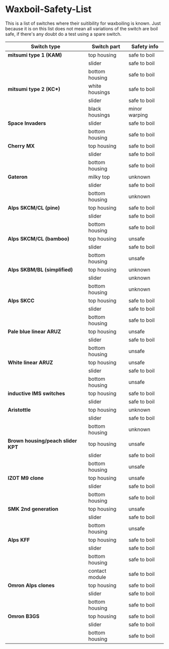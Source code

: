 # Waxboil-Safety-List

This is a list of switches where their suitibility for waxboiling is known. Just because it is on this list does not mean all variations of the switch are boil safe, if there's any doubt do a test using a spare switch.

**Switch type** | **Switch part** | **Safety info**
--|--|--
**mitsumi type 1 (KAM)** | top housing | safe to boil
| | slider | safe to boil
| | bottom housing  | safe to boil
 **mitsumi type 2 (KC\*)** | white housings | safe to boil 
| | slider          | safe to boil    
| | black housings  | minor warping   
**Space Invaders** | slider          | safe to boil    
| | bottom housing  | safe to boil    
**Cherry MX** | top housing     | safe to boil    
| | slider          | safe to boil    
| | bottom housing  | safe to boil    
**Gateron** | milky top       | unknown         
| | slider          | safe to boil    
| | bottom housing  | unknown         
**Alps SKCM/CL (pine)** | top housing     | safe to boil    
| | slider          | safe to boil    
| | bottom housing  | safe to boil    
**Alps SKCM/CL (bamboo)** | top housing     | unsafe          
| | slider          | safe to boil    
| | bottom housing  | unsafe          
**Alps SKBM/BL (simplified)** | top housing     | unknown         
| | slider          | unknown         
| | bottom housing  | unknown         
**Alps SKCC** | top housing     | safe to boil         
| | slider          | safe to boil         
| | bottom housing  | safe to boil         
**Pale blue linear ARUZ** | top housing     | unsafe         
| | slider          | safe to boil         
| | bottom housing  | unsafe
**White linear ARUZ** | top housing     | unsafe         
| | slider          | safe to boil         
| | bottom housing  | unsafe
**inductive IMS switches** | top housing     | safe to boil
| | slider          | safe to boil         
**Aristottle** | top housing     | unknown
| | slider          | safe to boil         
| | bottom housing  | unknown
**Brown housing/peach slider KPT** | top housing     | unsafe         
| | slider          | safe to boil         
| | bottom housing  | unsafe
**IZOT M9 clone** | top housing     | unsafe         
| | slider          | safe to boil         
| | bottom housing  | safe to boil
**SMK 2nd generation** | top housing     | unsafe
| | slider          | safe to boil
| | bottom housing  | unsafe
**Alps KFF** | top housing     | safe to boil
| | slider          | safe to boil
| | bottom housing  | safe to boil
| | contact module | safe to boil
**Omron Alps clones** | top housing     | safe to boil
| | slider          | safe to boil
| | bottom housing  | safe to boil
**Omron B3GS** | top housing     | safe to boil
| | slider          | safe to boil
| | bottom housing  | safe to boil
